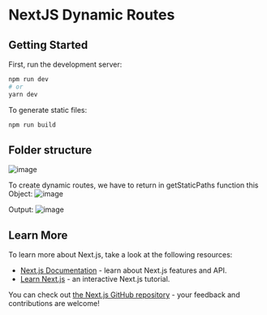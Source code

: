 # NextJS Dynamic Routes

## Getting Started

First, run the development server:

```bash
npm run dev
# or
yarn dev
```

To generate static files:
```bash
npm run build
```

## Folder structure

![image](https://user-images.githubusercontent.com/22040822/154575007-5cbb5b15-770d-420a-95a2-194361111847.png)

To create dynamic routes, we have to return in getStaticPaths function this Object:
![image](https://user-images.githubusercontent.com/22040822/154575556-5d74edad-ae34-420b-9ecf-6d9cf8036791.png)

Output:
![image](https://user-images.githubusercontent.com/22040822/154575666-96ec7139-ec0d-43d2-bbb1-b4a058e4f5c1.png)


## Learn More

To learn more about Next.js, take a look at the following resources:

- [Next.js Documentation](https://nextjs.org/docs) - learn about Next.js features and API.
- [Learn Next.js](https://nextjs.org/learn) - an interactive Next.js tutorial.

You can check out [the Next.js GitHub repository](https://github.com/vercel/next.js/) - your feedback and contributions are welcome!
